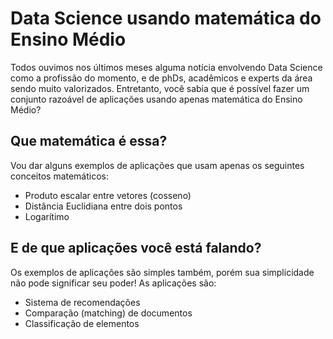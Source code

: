 # Data Science usando matemática do Ensino Médio

Todos ouvimos nos últimos meses alguma notícia envolvendo Data Science como a profissão do momento, e de phDs,
acadêmicos e experts da área sendo muito valorizados. Entretanto, você sabia que é possível fazer um conjunto
razoável de aplicações usando apenas matemática do Ensino Médio?

## Que matemática é essa?

Vou dar alguns exemplos de aplicações que usam apenas os seguintes conceitos matemáticos:

- Produto escalar entre vetores (cosseno)
- Distância Euclidiana entre dois pontos
- Logarítimo

## E de que aplicações você está falando?

Os exemplos de aplicações são simples também, porém sua simplicidade não pode significar seu poder! As aplicações são:

- Sistema de recomendações
- Comparação (matching) de documentos
- Classificação de elementos
